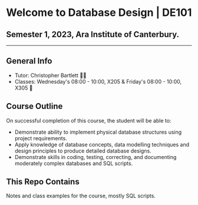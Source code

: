 # Welcome to Database Design | DE101
## Semester 1, 2023, Ara Institute of Canterbury.
-------------------------------------------

## General Info 

- Tutor: Christopher Bartlett :scientist:
- Classes: Wednesday's 08:00 - 10:00, X205 & Friday's 08:00 - 10:00, X305 :school:

## Course Outline

On successful completion of this course, the student will be able to:

- Demonstrate ability to implement physical database structures using project requirements.
- Apply knowledge of database concepts, data modelling techniques and design principles to produce detailed database designs.
- Demonstrate skills in coding, testing, correcting, and documenting moderately complex databases and SQL scripts.

## This Repo Contains

Notes and class examples for the course, mostly SQL scripts.